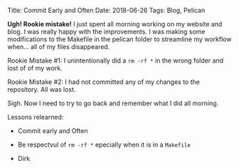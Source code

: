 Title: Commit Early and Often
Date: 2018-06-26
Tags: Blog, Pelican

**Ugh! Rookie mistake!**  I just spent all morning working on my website and blog.  I was really happy with the improvements. I was making some modifications to the Makefile in the pelican folder to streamline my workflow when... all of my files disappeared.

Rookie Mistake #1: I unintentionally did a ```rm -rf *``` in the wrong folder and lost of of my work.

Rookie Mistake #2: I had not committed any of my changes to the repository.  All was lost.  

Sigh. Now I need to try to go back and remember what I did all morning.  

Lessons relearned:

- Commit early and Often
- Be respectvul of ```rm -rf *``` epecially when it is in a ```Makefile```

- Dirk
